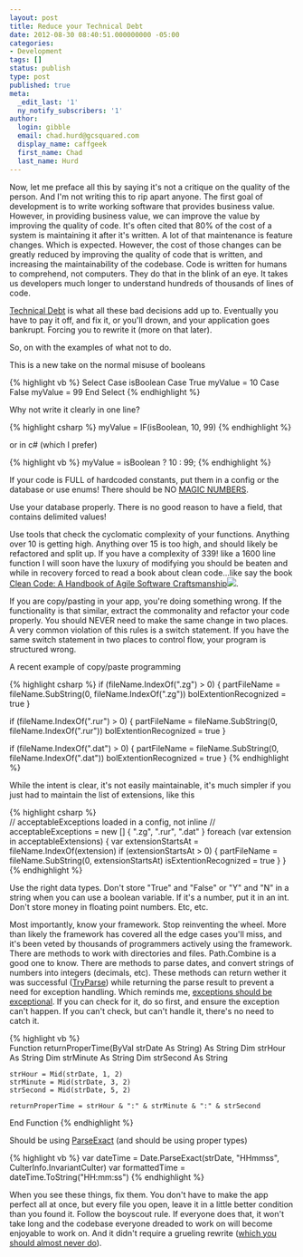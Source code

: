 ```yaml
---
layout: post
title: Reduce your Technical Debt
date: 2012-08-30 08:40:51.000000000 -05:00
categories:
- Development
tags: []
status: publish
type: post
published: true
meta:
  _edit_last: '1'
  ny_notify_subscribers: '1'
author:
  login: gibble
  email: chad.hurd@gcsquared.com
  display_name: caffgeek
  first_name: Chad
  last_name: Hurd
---
```

Now, let me preface all this by saying it's not a critique on the quality of the person. And I'm not writing this to rip apart anyone. The first goal of development is to write working software that provides business value. However, in providing business value, we can improve the value by improving the quality of code. It's often cited that 80% of the cost of a system is maintaining it after it's written. A lot of that maintenance is feature changes. Which is expected. However, the cost of those changes can be greatly reduced by improving the quality of code that is written, and increasing the maintainability of the codebase. Code is written for humans to comprehend, not computers. They do that in the blink of an eye. It takes us developers much longer to understand hundreds of thousands of lines of code.

[Technical Debt](http://en.wikipedia.org/wiki/Technical_debt "Technical Debt") is what all these bad decisions add up to. Eventually you have to pay it off, and fix it, or you'll drown, and your application goes bankrupt. Forcing you to rewrite it (more on that later).

So, on with the examples of what not to do.

This is a new take on the normal misuse of booleans

{% highlight vb %}        Select Case isBoolean
            Case True
                myValue = 10
            Case False
                myValue = 99
        End Select
{% endhighlight %}

Why not write it clearly in one line?

{% highlight csharp %}	myValue = IF(isBoolean, 10, 99)
{% endhighlight %}

or in c# (which I prefer)

{% highlight vb %}	myValue = isBoolean ? 10 : 99; 
{% endhighlight %}

If your code is FULL of hardcoded constants, put them in a config or the database or use enums! There should be NO [MAGIC NUMBERS](http://en.wikipedia.org/wiki/Magic_number_(programming)).

Use your database properly. There is no good reason to have a field, that contains delimited values!

Use tools that check the cyclomatic complexity of your functions. Anything over 10 is getting high. Anything over 15 is too high, and should likely be refactored and split up. If you have a complexity of 339! like a 1600 line function I will soon have the luxury of modifying you should be beaten and while in recovery forced to read a book about clean code...like say the book [Clean Code: A Handbook of Agile Software Craftsmanship](http://www.amazon.com/gp/product/0132350882/ref=as_li_ss_tl?ie=UTF8&camp=1789&creative=390957&creativeASIN=0132350882&linkCode=as2&tag=webifyitca-20)![](assets/ir?t=webifyitca-20&l=as2&o=1&a=0132350882).

If you are copy/pasting in your app, you're doing something wrong. If the functionality is that similar, extract the commonality and refactor your code properly. You should NEVER need to make the same change in two places. A very common violation of this rules is a switch statement. If you have the same switch statement in two places to control flow, your program is structured wrong.

A recent example of copy/paste programming

{% highlight csharp %}
if (fileName.IndexOf(".zg") > 0) {
	partFileName = fileName.SubString(0, fileName.IndexOf(".zg"))
	bolExtentionRecognized = true
}

if (fileName.IndexOf(".rur") > 0) {
	partFileName = fileName.SubString(0, fileName.IndexOf(".rur"))
	bolExtentionRecognized = true
}

if (fileName.IndexOf(".dat") > 0) {
	partFileName = fileName.SubString(0, fileName.IndexOf(".dat"))
	bolExtentionRecognized = true
}
{% endhighlight %}

While the intent is clear, it's not easily maintainable, it's much simpler if you just had to maintain the list of extensions, like this

{% highlight csharp %}       
// acceptableExceptions loaded in a config, not inline
// acceptableExceptions = new [] { ".zg", ".rur", ".dat" }
foreach (var extension in acceptableExtensions) {
	var extensionStartsAt = fileName.IndexOf(extension)
	if (extensionStartsAt > 0) {
		partFileName = fileName.SubString(0, extensionStartsAt)
		isExtentionRecognized = true
	}
}
{% endhighlight %}

Use the right data types. Don't store "True" and "False" or "Y" and "N" in a string when you can use a boolean variable. If it's a number, put it in an int. Don't store money in floating point numbers. Etc, etc.

Most importantly, know your framework. Stop reinventing the wheel. More than likely the framework has covered all the edge cases you'll miss, and it's been veted by thousands of programmers actively using the framework. There are methods to work with directories and files. Path.Combine is a good one to know. There are methods to parse dates, and convert strings of numbers into integers (decimals, etc). These methods can return wether it was successful ([TryParse](http://msdn.microsoft.com/en-us/library/f02979c7.aspx)) while returning the parse result to prevent a need for exception handling. Which reminds me, [exceptions should be exceptional](http://blogs.msdn.com/b/marklon/archive/2005/09/21/472343.aspx). If you can check for it, do so first, and ensure the exception can't happen. If you can't check, but can't handle it, there's no need to catch it.

{% highlight vb %}    
Function returnProperTime(ByVal strDate As String) As String
	Dim strHour As String
	Dim strMinute As String
	Dim strSecond As String

	strHour = Mid(strDate, 1, 2)
	strMinute = Mid(strDate, 3, 2)
	strSecond = Mid(strDate, 5, 2)

	returnProperTime = strHour & ":" & strMinute & ":" & strSecond
End Function
{% endhighlight %}

Should be using [ParseExact](http://msdn.microsoft.com/en-us/library/w2sa9yss.aspx) (and should be using proper types)

{% highlight vb %}    var dateTime = Date.ParseExact(strDate, "HHmmss", CulterInfo.InvariantCulter)
var formattedTime = dateTime.ToString("HH:mm:ss")
{% endhighlight %}

When you see these things, fix them. You don't have to make the app perfect all at once, but every file you open, leave it in a little better condition than you found it. Follow the boyscout rule. If everyone does that, it won't take long and the codebase everyone dreaded to work on will become enjoyable to work on. And it didn't require a grueling rewrite ([which you should almost never do](http://www.joelonsoftware.com/articles/fog0000000069.html)).